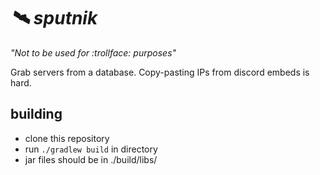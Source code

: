 # *🛰️ sputnik*

*"Not to be used for :trollface: purposes"*

Grab servers from a database. Copy-pasting IPs from discord embeds is hard.

## building

+ clone this repository
+ run `./gradlew build` in directory
+ jar files should be in ./build/libs/ 
